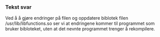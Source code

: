 ### Tekst svar

Ved å å gjøre endringer på filen og oppdatere biblotek filen /usr/lib/libfunctions.so
ser vi at endringene kommer til programmet som bruker bibloteket, uten at det nevnte 
programmet trenger å rekompilere. 
